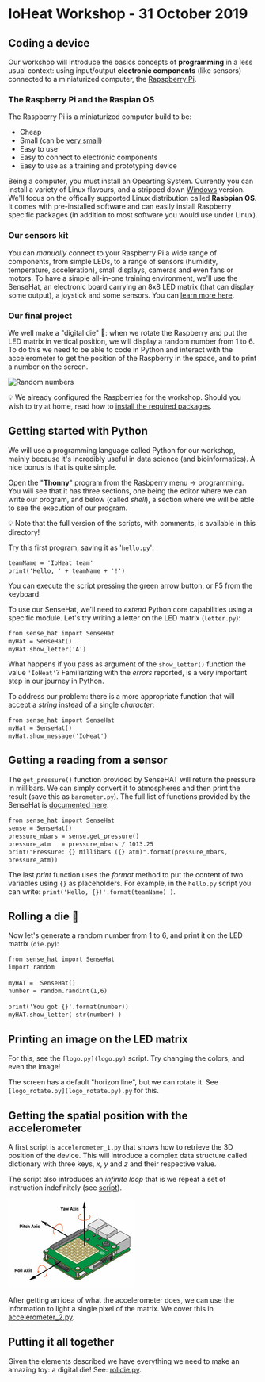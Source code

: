 # IoHeat Workshop - 31 October 2019

## Coding a device

Our workshop will introduce the basics concepts of **programming**
in a less usual context: using input/output **electronic components** (like sensors) 
connected to a miniaturized computer, the [Rapspberry Pi](https://www.raspberrypi.org/help/what-%20is-a-raspberry-pi/).

### The Raspberry Pi and the Raspian OS

The Raspberry Pi is a miniaturized computer build to be:
 * Cheap
 * Small (can be [very small](https://www.raspberrypi.org/blog/raspberry-pi-zero/))
 * Easy to use
 * Easy to connect to electronic components
 * Easy to use as a training and prototyping device
 
 Being a computer, you must install an Opearting System. Currently you can install a variety of Linux flavours, and a stripped down [Windows](https://www.microsoft.com/en-us/download/details.aspx?id=55029) version.
 We'll focus on the offically supported Linux distribution called **Rasbpian OS**. It comes with pre-installed software and can easily install Raspberry specific packages (in addition to most software you would use under Linux).
 
### Our sensors kit

You can *manually* connect to your Raspberry Pi a wide range of components, from simple LEDs, to a range of sensors (humidity, temperature, acceleration), small displays, cameras and even fans or motors. 
To have a simple all-in-one training environment, we'll use the SenseHat, an electronic board carrying an 8x8 LED matrix (that can display some output), a joystick and some sensors. You can [learn more here](https://www.raspberrypi.org/blog/sense-hat-projects/).

### Our final project

We well make a "digital die" :game_die:: when we rotate the Raspberry and put the LED matrix in vertical position, we
will display a random number from 1 to 6. To do this we need to be able to code in Python and interact with the accelerometer to get the position of the Raspberry in the space, and to print a number on the screen.

![Random numbers](https://i.pinimg.com/originals/2c/61/6a/2c616a9a9f542dffd56b10da4adb4bae.gif)

:bulb: We already configured the Raspberries for the workshop. Should you wish to try at home, read how to [install the required packages](setup.md).

## Getting started with Python
 
We will use a programming language called Python for our workshop, mainly because it's incredibly useful in data science (and bioinformatics). A nice bonus is that is quite simple.

Open the "**Thonny**" program from the Rasbperry menu -> programming. You will see that it has three sections, one being the editor where we can write our program, and below (called _shell_), a section where we will be able to see the execution of our program.

:bulb: Note that the full version of the scripts, with comments, is available in this directory!

Try this first program, saving it as '`hello.py`':
```
teamName = 'IoHeat team'
print('Hello, ' + teamName + '!')
```
You can execute the script pressing the green arrow button, or F5 from the keyboard.

To use our SenseHat, we'll need to _extend_ Python core capabilities using a specific module. Let's try writing a letter on the LED matrix (`letter.py`):
```
from sense_hat import SenseHat
myHat = SenseHat()
myHat.show_letter('A')
```
What happens if you pass as argument of the `show_letter()` function the value `'IoHeat'`?
Familiarizing with the _errors_ reported, is a very important step in our journey in Python.

To address our problem: there is a more appropriate function that will accept a _string_ instead of a single _character_:

```
from sense_hat import SenseHat
myHat = SenseHat()
myHat.show_message('IoHeat')
```
## Getting a reading from a sensor

The `get_pressure()` function provided by SenseHAT will return the pressure in millibars. We can simply convert it to atmospheres and then print the result (save this as `barometer.py`). The full list of functions provided by the SenseHat is [documented here](https://pythonhosted.org/sense-hat/api/).
```
from sense_hat import SenseHat
sense = SenseHat()
pressure_mbars = sense.get_pressure()
pressure_atm   = pressure_mbars / 1013.25
print("Pressure: {} Millibars ({} atm)".format(pressure_mbars, pressure_atm))
```

The last _print_ function uses the _format_ method to put the content of two variables using `{}` as placeholders. For example, in the `hello.py` script you can write: `print('Hello, {}!'.format(teamName) )`.

## Rolling a die :game_die:

Now let's generate a random number from 1 to 6, and print it on the LED matrix (`die.py`):
```
from sense_hat import SenseHat
import random 

myHAT =  SenseHat()
number = random.randint(1,6)

print('You got {}'.format(number))
myHAT.show_letter( str(number) )
```

## Printing an image on the LED matrix
For this, see the `[logo.py](logo.py)` script. Try changing the colors, and even the image!

The screen has a default "horizon line", but we can rotate it. See `[logo_rotate.py](logo_rotate.py).py` for this.

## Getting the spatial position with the accelerometer

A first script is `accelerometer_1.py` that shows how to retrieve the 3D position of the device.
This will introduce a complex data structure called dictionary with three keys, _x_, _y_ and _z_ and their respective value.

The script also introduces an _infinite loop_ that is we repeat a set of instruction indefinitely (see [script](accelerometer_1.py)).


![Axes](gyro.jpg)

After getting an idea of what the accelerometer does, we can use the information to light a single pixel of the matrix. We cover this in [accelerometer_2.py](accelerometer_2.py).

## Putting it all together

Given the elements described we have everything we need to make an amazing toy: a digital die!
See: [rolldie.py](rolldie_2.py).
